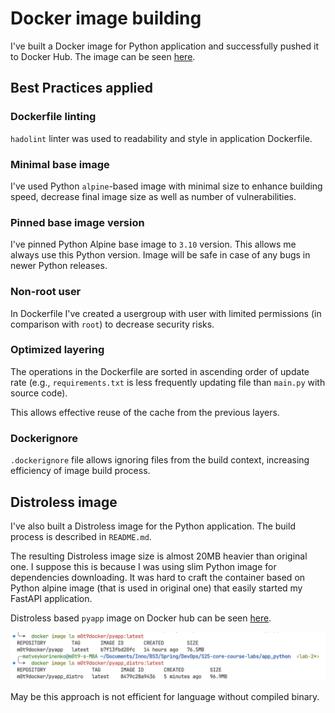 # Docker image building

I've built a Docker image for Python application and successfully pushed it to Docker Hub.
The image can be seen [here](https://hub.docker.com/repository/docker/m0t9docker/pyapp/general).

## Best Practices applied

### Dockerfile linting

`hadolint` linter was used to readability and style in application Dockerfile.

### Minimal base image

I've used Python `alpine`-based image with minimal size to enhance building speed,
decrease final image size as well as number of vulnerabilities.

### Pinned base image version

I've pinned Python Alpine base image to `3.10` version.
This allows me always use this Python version.
Image will be safe in case of any bugs in newer Python releases.

### Non-root user

In Dockerfile I've created a usergroup with user with limited permissions
(in comparison with `root`) to decrease security risks.

### Optimized layering

The operations in the Dockerfile are sorted in ascending order of update rate
 (e.g., `requirements.txt` is less frequently updating file than `main.py` with source code).

 This allows effective reuse of the cache from the previous layers.

### Dockerignore

`.dockerignore` file allows ignoring files from the build context, increasing
efficiency of image build process.

## Distroless image

I've also built a Distroless image for the Python application.
The build process is described in `README.md`.

The resulting Distroless image size is almost 20MB heavier than original one.
I suppose this is because I was using slim Python image for dependencies downloading.
It was hard to craft the container based on Python alpine image (that is used in original one)
that easily started my FastAPI application.

Distroless based `pyapp` image on Docker hub can be seen [here](https://hub.docker.com/repository/docker/m0t9docker/pyapp_distro/general).

![Comparison of images sizes](image-size-comparison.png "Image sizes comparison")

May be this approach is not efficient for language without compiled binary.
